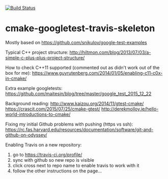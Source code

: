 [![Build Status](https://travis-ci.org/rmnorris/cmake-googletest-travis-skeleton.svg?branch=master)](https://travis-ci.org/rmnorris/cmake-googletest-travis-skeleton)

# cmake-googletest-travis-skeleton

Mostly based on https://github.com/snikulov/google-test-examples

Typical C++ project structure: 
http://hiltmon.com/blog/2013/07/03/a-simple-c-plus-plus-project-structure/

How to check C++11 supported (commented out as didn't work out of the box for me): https://www.guyrutenberg.com/2014/01/05/enabling-c11-c0x-in-cmake/

Extra example googletests:
https://github.com/maitesin/blog/tree/master/google_test_2015_12_22

Background reading:
http://www.kaizou.org/2014/11/gtest-cmake/
https://crascit.com/2015/07/25/cmake-gtest/
http://derekmolloy.ie/hello-world-introductions-to-cmake/

Fixing my initial Github problems with pushing (https vs ssh): https://rc.fas.harvard.edu/resources/documentation/software/git-and-github-on-odyssey/

Enabling Travis on a new repository:
1. go to https://travis-ci.org/profile/<username>
2. sync with github so new repo is visible
3. click cross next to repo name to enable travis to work with it
4. follow the other instructions on the page...
